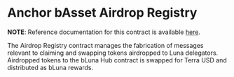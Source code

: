 # Anchor bAsset Airdrop Registry <!-- omit in toc -->

**NOTE**: Reference documentation for this contract is available [here](https://app.gitbook.com/@anchor-protocol/s/anchor-2/smart-contracts/bluna/airdrop-registry).

The Airdrop Registry contract manages the fabrication of messages relevant to claiming and swapping tokens airdropped to Luna delegators. Airdropped tokens to the bLuna Hub contract is swapped for Terra USD and distributed as bLuna rewards.
